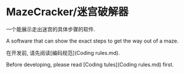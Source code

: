 # MazeCracker/迷宫破解器
一个能展示走出迷宫的具体步骤的软件.

A software that can show the exact steps to get the way out of a maze.

在开发前, 请先阅读[编码规范](Coding rules.md).

Before developing, please read [Coding tules](Coding rules.md) first.

